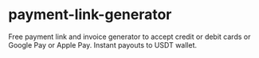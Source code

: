 # payment-link-generator
Free payment link and invoice generator to accept credit or debit cards or Google Pay or Apple Pay. Instant payouts to USDT wallet.
